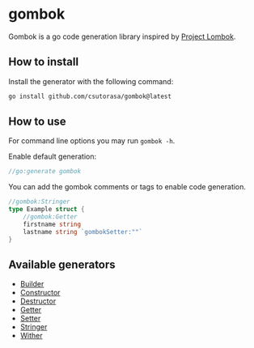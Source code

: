 # gombok

Gombok is a go code generation library inspired by [Project Lombok](https://projectlombok.org/).

## How to install

Install the generator with the following command:

```bash
go install github.com/csutorasa/gombok@latest
```

## How to use

For command line options you may run `gombok -h`.

Enable default generation:

```go
//go:generate gombok
```

You can add the gombok comments or tags to enable code generation.

```go
//gombok:Stringer
type Example struct {
    //gombok:Getter
    firstname string
    lastname string `gombokSetter:""`
}
```

## Available generators

- [Builder](docs/builder.md)
- [Constructor](docs/constructor.md)
- [Destructor](docs/destructor.md)
- [Getter](docs/getter.md)
- [Setter](docs/setter.md)
- [Stringer](docs/stringer.md)
- [Wither](docs/wither.md)
